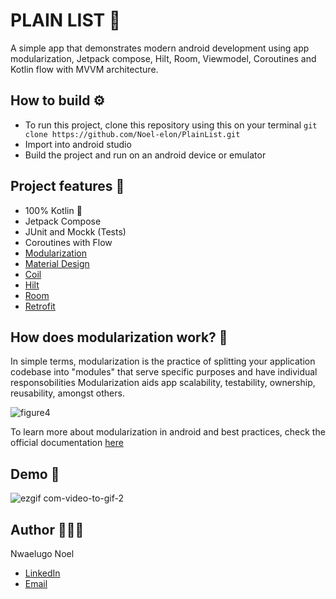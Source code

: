 # PLAIN LIST 📒
A simple app that demonstrates modern android development using app modularization, Jetpack compose, Hilt, Room, Viewmodel,
Coroutines and Kotlin flow with MVVM architecture. 




## How to build ⚙️

* To run this project, clone this repository using this on your terminal `git clone https://github.com/Noel-elon/PlainList.git`
* Import into android studio
* Build the project and run on an android device or emulator


## Project features 🎨

- 100% Kotlin 💯
- Jetpack Compose
- JUnit and Mockk (Tests) 
- Coroutines with Flow
- [Modularization](https://developer.android.com/topic/modularization) 
- [Material Design](https://material.io/develop/android/)
- [Coil](https://coil-kt.github.io/coil/getting_started/)
- [Hilt](https://developer.android.com/training/dependency-injection/hilt-android)
- [Room](https://developer.android.com/training/data-storage/room)
- [Retrofit](https://square.github.io/retrofit/)

## How does modularization work? 🤔

In simple terms, modularization is the practice of splitting your application codebase into "modules" that serve specific purposes and have individual responsobilities
Modularization aids app scalability, testability, ownership, reusability, amongst others.
 
![figure4](https://user-images.githubusercontent.com/40652867/193463240-34521906-1423-4365-b0f1-53d4a059aebb.png)

To learn more about modularization in android and best practices, check the official documentation [here](https://developer.android.com/topic/modularization)



## Demo 📲


![ezgif com-video-to-gif-2](https://user-images.githubusercontent.com/40652867/193470188-c277908d-d88a-4b8e-85a6-7e4f079c416b.gif)




## Author 👨🏽‍🍳
Nwaelugo Noel

- [LinkedIn](https://www.linkedin.com/in/noelnwaelugo/)
- [Email](noelnwaelugo@gmail.com)
